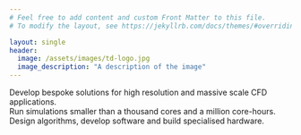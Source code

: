 ```yaml
---
# Feel free to add content and custom Front Matter to this file.
# To modify the layout, see https://jekyllrb.com/docs/themes/#overriding-theme-defaults

layout: single
header:
  image: /assets/images/td-logo.jpg
  image_description: "A description of the image"
---
```



Develop bespoke solutions for high resolution and massive scale CFD applications.  
Run simulations smaller than a thousand cores and a million core-hours.
Design algorithms, develop software and build specialised hardware.  



